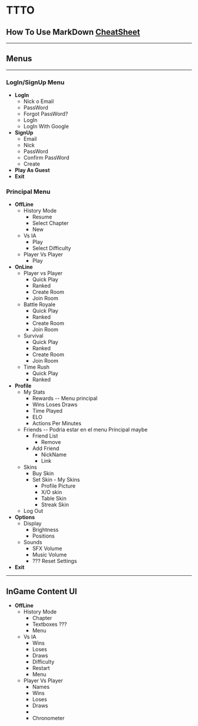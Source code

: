 # TTTO

## How To Use MarkDown [CheatSheet](https://www.markdownguide.org/cheat-sheet/)

---

## **Menus**

---

### **LogIn/SignUp Menu**

* **LogIn**
  * Nick o Email
  * PassWord
  * Forgot PassWord?
  * LogIn
  * LogIn With Google
* **SignUp**
  * Email
  * Nick
  * PassWord
  * Confirm PassWord
  * Create
* **Play As Guest**
* **Exit**

### **Principal Menu**

* **OffLine**
  * History Mode
    * Resume
    * Select Chapter
    * New
  * Vs IA
    * Play
    * Select Difficulty
  * Player Vs Player
    * Play
* **OnLine**
  * Player vs Player
    * Quick Play
    * Ranked
    * Create Room
    * Join Room
  * Battle Royale
    * Quick Play
    * Ranked
    * Create Room
    * Join Room
  * Survival
    * Quick Play
    * Ranked
    * Create Room
    * Join Room
  * Time Rush
    * Quick Play
    * Ranked
* **Profile**
  * My Stats
    * Rewards -- Menu principal
    * Wins Loses Draws
    * Time Played
    * ELO
    * Actions Per Minutes
  * Friends -- Podria estar en el menu Principal maybe
    * Friend List
      * Remove
    * Add Friend
      * NickName
      * Link
  * Skins
    * Buy Skin
    * Set Skin - My Skins
      * Profile Picture
      * X/O skin
      * Table Skin
      * Streak Skin
  * Log Out
* **Options**
  * Display
    * Brightness
    * Positions
  * Sounds
    * SFX Volume
    * Music Volume
    * ??? Reset Settings
* **Exit**

---

## InGame Content UI

* **OffLine**
  * History Mode
    * Chapter
    * Textboxes ???
    * Menu
  * Vs IA
    * Wins
    * Loses
    * Draws
    * Difficulty
    * Restart
    * Menu
  * Player Vs Player
    * Names
    * Wins
    * Loses
    * Draws
    *
    * Chronometer
